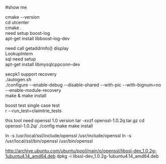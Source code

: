 #show me 

cmake --version  
cd  utcenter  
cmake   .   
need setup boost-log  
apt-get install libboost-log-dev  

need call  getaddrinfo() display  
LookupIntern  
sql need setup  
apt-get install  libmysqlcppconn-dev  

secpk1 support recovery  
./autogen.sh  
./configure --enable-debug --disable-shared --with-pic --with-bignum=no --enable-module-recovery   
make & make install  


boost test single case test  
r --run_test=claimtrie_tests  

this tool need openssl 1.0 version
tar -xvzf openssl-1.0.2q.tar.gz 
cd openssl-1.0.2q/
./config 
make 
make install

ln -s /usr/local/ssl/include/openssl /usr/include/openssl
ln -s /usr/local/ssl/bin/openssl /usr/bin/openssl

http://archive.ubuntu.com/ubuntu/pool/main/o/openssl/libssl-dev_1.0.2g-1ubuntu4.14_amd64.deb
dpkg -i libssl-dev_1.0.2g-1ubuntu4.14_amd64.deb


